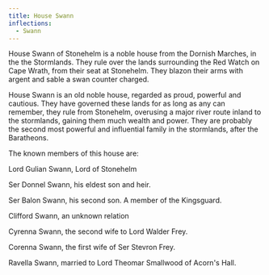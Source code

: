 ```yaml
---
title: House Swann
inflections:
  - Swann
---
```


 House Swann of Stonehelm is a noble house from the Dornish Marches, in the the Stormlands. They rule over the lands surrounding the Red Watch on Cape Wrath, from their seat at Stonehelm. They blazon their arms with argent and sable a swan counter charged.

House Swann is an old noble house, regarded as proud, powerful and cautious. They have governed these lands for as long as any can remember, they rule from Stonehelm, overusing a major river route inland to the stormlands, gaining them much wealth and power. They are probably the second most powerful and influential family in the stormlands, after the Baratheons.

The known members of this house are:

Lord Gulian Swann, Lord of Stonehelm

Ser Donnel Swann, his eldest son and heir.

Ser Balon Swann, his second son. A member of the Kingsguard.

Clifford Swann, an unknown relation

Cyrenna Swann, the second wife to Lord Walder Frey.

Corenna Swann, the first wife of Ser Stevron Frey.

Ravella Swann, married to Lord Theomar Smallwood of Acorn's Hall.



